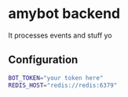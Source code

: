 # amybot backend

It processes events and stuff yo

## Configuration

```Bash
BOT_TOKEN="your token here"
REDIS_HOST="redis://redis:6379"
```